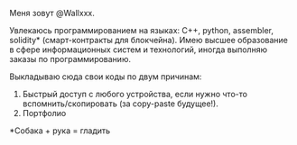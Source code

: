Меня зовут @Wallxxx.

Увлекаюсь программированием на языках: C++, python, assembler, solidity* (смарт-контракты для блокчейна).
Имею высшее образование в сфере информационных систем и технологий, иногда выполняю заказы по программированию. 

Выкладываю сюда свои коды по двум причинам:
1) Быстрый доступ с любого устройства, если нужно что-то вспомнить/скопировать (за copy-paste будущее!).
2) Портфолио


*Собака + рука = гладить
